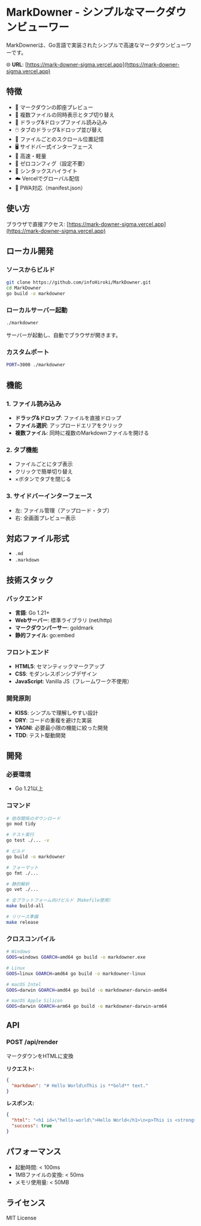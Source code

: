 # MarkDowner - シンプルなマークダウンビューワー

MarkDownerは、Go言語で実装されたシンプルで高速なマークダウンビューワーです。

🌐 **URL**: [https://mark-downer-sigma.vercel.app](https://mark-downer-sigma.vercel.app)

## 特徴

- 📝 マークダウンの即座プレビュー
- 📁 複数ファイルの同時表示とタブ切り替え
- 🎯 ドラッグ&ドロップファイル読み込み
- 🖱️ タブのドラッグ&ドロップ並び替え
- 📍 ファイルごとのスクロール位置記憶
- 🖥️ サイドバー式インターフェース
- 🚀 高速・軽量
- 🔧 ゼロコンフィグ（設定不要）
- 🎨 シンタックスハイライト
- ☁️ Vercelでグローバル配信
- 📱 PWA対応（manifest.json）

## 使い方

ブラウザで直接アクセス: [https://mark-downer-sigma.vercel.app](https://mark-downer-sigma.vercel.app)

## ローカル開発

### ソースからビルド
```bash
git clone https://github.com/infoHiroki/MarkDowner.git
cd MarkDowner
go build -o markdowner
```

### ローカルサーバー起動
```bash
./markdowner
```
サーバーが起動し、自動でブラウザが開きます。

### カスタムポート
```bash
PORT=3000 ./markdowner
```

## 機能

### 1. ファイル読み込み
- **ドラッグ&ドロップ**: ファイルを直接ドロップ
- **ファイル選択**: アップロードエリアをクリック
- **複数ファイル**: 同時に複数のMarkdownファイルを開ける

### 2. タブ機能
- ファイルごとにタブ表示
- クリックで簡単切り替え
- ×ボタンでタブを閉じる

### 3. サイドバーインターフェース
- 左: ファイル管理（アップロード・タブ）
- 右: 全画面プレビュー表示

## 対応ファイル形式
- `.md`
- `.markdown`

## 技術スタック

### バックエンド
- **言語**: Go 1.21+
- **Webサーバー**: 標準ライブラリ (net/http)
- **マークダウンパーサー**: goldmark
- **静的ファイル**: go:embed

### フロントエンド
- **HTML5**: セマンティックマークアップ
- **CSS**: モダンレスポンシブデザイン
- **JavaScript**: Vanilla JS（フレームワーク不使用）

### 開発原則
- **KISS**: シンプルで理解しやすい設計
- **DRY**: コードの重複を避けた実装
- **YAGNI**: 必要最小限の機能に絞った開発
- **TDD**: テスト駆動開発

## 開発

### 必要環境
- Go 1.21以上

### コマンド
```bash
# 依存関係のダウンロード
go mod tidy

# テスト実行
go test ./... -v

# ビルド
go build -o markdowner

# フォーマット
go fmt ./...

# 静的解析
go vet ./...

# 全プラットフォーム向けビルド（Makefile使用）
make build-all

# リリース準備
make release
```

### クロスコンパイル
```bash
# Windows
GOOS=windows GOARCH=amd64 go build -o markdowner.exe

# Linux
GOOS=linux GOARCH=amd64 go build -o markdowner-linux

# macOS Intel
GOOS=darwin GOARCH=amd64 go build -o markdowner-darwin-amd64

# macOS Apple Silicon
GOOS=darwin GOARCH=arm64 go build -o markdowner-darwin-arm64
```

## API

### POST /api/render
マークダウンをHTMLに変換

**リクエスト:**
```json
{
  "markdown": "# Hello World\nThis is **bold** text."
}
```

**レスポンス:**
```json
{
  "html": "<h1 id=\"hello-world\">Hello World</h1>\n<p>This is <strong>bold</strong> text.</p>",
  "success": true
}
```

## パフォーマンス

- 起動時間: < 100ms
- 1MBファイルの変換: < 50ms
- メモリ使用量: < 50MB

## ライセンス

MIT License
